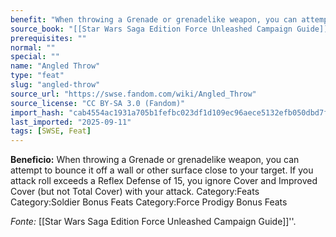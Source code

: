 ```yaml
---
benefit: "When throwing a Grenade or grenadelike weapon, you can attempt to bounce it off a wall or other surface close to your target. If you attack roll exceeds a Reflex Defense of 15, you ignore Cover and Improved Cover (but not Total Cover) with your attack. Category:Feats Category:Soldier Bonus Feats Category:Force Prodigy Bonus Feats"
source_book: "[[Star Wars Saga Edition Force Unleashed Campaign Guide]]''"
prerequisites: ""
normal: ""
special: ""
name: "Angled Throw"
type: "feat"
slug: "angled-throw"
source_url: "https://swse.fandom.com/wiki/Angled_Throw"
source_license: "CC BY-SA 3.0 (Fandom)"
import_hash: "cab4554ac1931a705b1fefbc023df1d109ec96aece5132efb050dbd7f8bdbf83"
last_imported: "2025-09-11"
tags: [SWSE, Feat]
---
```

**Beneficio:** When throwing a Grenade or grenadelike weapon, you can attempt to bounce it off a wall or other surface close to your target. If you attack roll exceeds a Reflex Defense of 15, you ignore Cover and Improved Cover (but not Total Cover) with your attack. Category:Feats Category:Soldier Bonus Feats Category:Force Prodigy Bonus Feats

*Fonte:* [[Star Wars Saga Edition Force Unleashed Campaign Guide]]''.